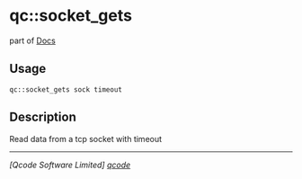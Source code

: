 qc::socket_gets
===============

part of [Docs](.)

Usage
-----
`qc::socket_gets sock timeout`

Description
-----------
Read data from a tcp socket with timeout

----------------------------------
*[Qcode Software Limited] [qcode]*

[qcode]: http://www.qcode.co.uk "Qcode Software"